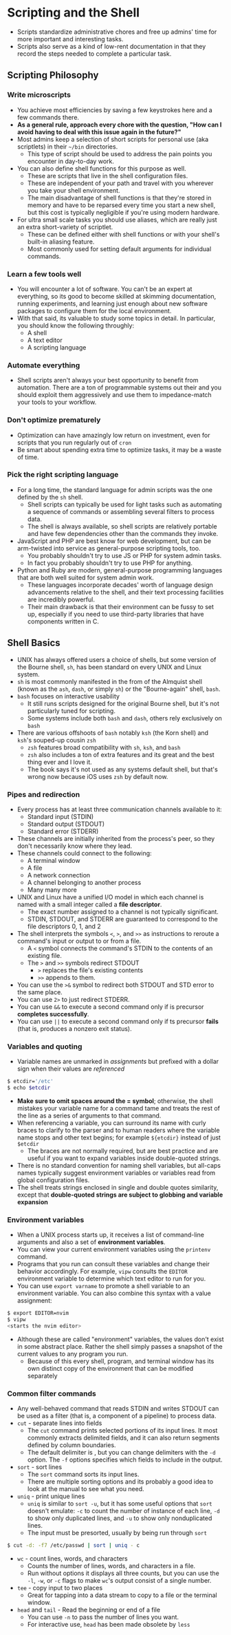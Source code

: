 # Scripting and the Shell
- Scripts standardize administrative chores and free up admins' time for more important and interesting tasks.
- Scripts also serve as a kind of low-rent documentation in that they record the steps needed to complete a particular task.

## Scripting Philosophy
### Write microscripts
- You achieve most efficiencies by saving a few keystrokes here and a few commands there.
- **As a general rule, approach every chore with the question, "How can I avoid having to deal with this issue again in the future?"**
- Most admins keep a selection of short scripts for personal use (aka scriptlets) in their `~/bin` directories.
  - This type of script should be used to address the pain points you encounter in day-to-day work.
- You can also define shell functions for this purpose as well.
  - These are scripts that live in the shell configuration files. 
  - These are independent of your path and travel with you wherever you take your shell environment.
  - The main disadvantage of shell functions is that they're stored in memory and have to be reparsed every time you start a new shell, but this cost is typically negligible if you're using modern hardware.
- For ultra small scale tasks you should use aliases, which are really just an extra short-variety of scriptlet.
  - These can be defined either with shell functions or with your shell's built-in aliasing feature.
  - Most commonly used for setting default arguments for individual commands.

### Learn a few tools well
- You will encounter a lot of software. You can't be an expert at everything, so its good to become skilled at skimming documentation, running experiments, and learning just enough about new software packages to configure them for the local environment.
- With that said, its valuable to study some topics in detail. In particular, you should know the following throughly:
  - A shell
  - A text editor
  - A scripting language

### Automate everything
- Shell scripts aren't always your best opportunity to benefit from automation. There are a ton of programmable systems out their and you should exploit them aggressively and use them to impedance-match your tools to your workflow.

### Don't optimize prematurely
- Optimization can have amazingly low return on investment, even for scripts that you run regularly out of `cron`
- Be smart about spending extra time to optimize tasks, it may be a waste of time.

### Pick the right scripting language
- For a long time, the standard language for admin scripts was the one defined by the `sh` shell. 
  - Shell scripts can typically be used for light tasks such as automating a sequence of commands or assembling several filters to process data.
  - The shell is always available, so shell scripts are relatively portable and have few dependencies other than the commands they invoke.
- JavaScript and PHP are best know for web development, but can be arm-twisted into service as general-purpose scripting tools, too.
  - You probably shouldn't try to use JS or PHP for system admin tasks.
  - In fact you probably shouldn't try to use PHP for anything.
- Python and Ruby are modern, general-purpose programming languages that are both well suited for system admin work.
  - These languages incorporate decades' worth of language design advancements relative to the shell, and their text processing facilities are incredibly powerful.
  - Their main drawback is that their environment can be fussy to set up, especially if you need to use third-party libraries that have components written in C.

## Shell Basics
- UNIX has always offered users a choice of shells, but some version of the Bourne shell, `sh`, has been standard on every UNIX and Linux system.
- `sh` is most commonly manifested in the from of the Almquist shell (known as the `ash`, `dash`, or simply `sh`) or the "Bourne-again" shell, `bash`.
- `bash` focuses on interactive usability
  - It still runs scripts designed for the original Bourne shell, but it's not particularly tuned for scripting.
  - Some systems include both `bash` and `dash`, others rely exclusively on `bash`
- There are various offshoots of `bash` notably `ksh` (the Korn shell) and `ksh`'s souped-up cousin `zsh`
  - `zsh` features broad compatibility with `sh`, `ksh`, and `bash`
  - `zsh` also includes a ton of extra features and its great and the best thing ever and I love it.
  - The book says it's not used as any systems default shell, but that's wrong now because iOS uses `zsh` by default now.

### Pipes and redirection
- Every process has at least three communication channels available to it:
  - Standard input (STDIN)
  - Standard output (STDOUT)
  - Standard error (STDERR)
- These channels are initially inherited from the process's peer, so they don't necessarily know where they lead.
- These channels could connect to the following:
  - A terminal window
  - A file
  - A network connection
  - A channel belonging to another process
  - Many many more
- UNIX and Linux have a unified I/O model in which each channel is named with a small integer called a **file descriptor**.
  - The exact number assigned to a channel is not typically significant.
  - STDIN, STDOUT, and STDERR are guaranteed to correspond to the file descriptors 0, 1, and 2
- The shell interprets the symbols `<`, `>`, and `>>` as instructions to reroute a command's input or output to or from a file.
  - A `<` symbol connects the command's STDIN to the contents of an existing file.
  - The `>` and `>>` symbols redirect STDOUT
	- `>` replaces the file's existing contents
	- `>>` appends to them.
- You can use the `>&` symbol to redirect both STDOUT and STD error to the same place.
- You can use `2>` to just redirect STDERR.
- You can use `&&` to execute a second command only if is precursor **completes successfully**.
- You can use `||` to execute a second command only if ts precursor **fails** (that is, produces a nonzero exit status).

### Variables and quoting
- Variable names are unmarked in _assignments_ but prefixed with a dollar sign when their values are _referenced_
```bash
$ etcdir='/etc'
$ echo $etcdir
```
- **Make sure to omit spaces around the = symbol**; otherwise, the shell mistakes your variable name for a command tame and treats the rest of the line as a series of arguments to that command.
- When referencing a variable, you can surround its name with curly braces to clarify to the parser and to human readers where the variable name stops and other text begins; for example `${etcdir}` instead of just `$etcdir`
  - The braces are not normally required, but are best practice and are useful if you want to expand variables inside double-quoted strings.
- There is no standard convention for naming shell variables, but all-caps names typically suggest environment variables or variables read from global configuration files.
- The shell treats strings enclosed in single and double quotes similarity, except that **double-quoted strings are subject to globbing and variable expansion**
	
### Environment variables
- When a UNIX process starts up, it receives a list of command-line arguments and also a set of **environment variables**.
- You can view your current environment variables using the `printenv` command.
- Programs that you run can consult these variables and change their behavior accordingly. For example, `vipw` consults the `EDITOR` environment variable to determine which text editor to run for you.
- You can use `export varname` to promote a shell variable to an environment variable. You can also combine this syntax with a value assignment:
```bash
$ export EDITOR=nvim
$ vipw
<starts the nvim editor>
```
- Although these are called "environment" variables, the values don't exist in some abstract place. Rather the shell simply passes a snapshot of the current values to any program you run.
  - Because of this every shell, program, and terminal window has its own distinct copy of the environment that can be modified separately

### Common filter commands
- Any well-behaved command that reads STDIN and writes STDOUT can be used as a filter (that is, a component of a pipeline) to process data.
- `cut` - separate lines into fields
  - The `cut` command prints selected portions of its input lines. It most commonly extracts delimited fields, and it can also return segments defined by column boundaries.
  - The default delimiter is <Tab>, but you can change delimiters with the `-d` option. The `-f` options specifies which fields to include in the output.
- `sort` - sort lines
  - The `sort` command sorts its input lines.
  - There are multiple sorting options and its probably a good idea to look at the manual to see what you need.
- `uniq` - print unique lines
  - `uniq` is similar to `sort -u`, but it has some useful options that `sort` doesn't emulate: `-c` to count the number of instance of each line, `-d` to show only duplicated lines, and `-u` to show only nonduplicated lines.
  - The input must be presorted, usually by being run through `sort`
```bash
$ cut -d: -f7 /etc/passwd | sort | uniq - c
```
- `wc` - count lines, words, and characters
  - Counts the number of lines, words, and characters in a file.
  - Run without options it displays all three counts, but you can use the `-l`, `-w`, or `-c` flags to make `wc`'s output consist of a single number.
- `tee` - copy input to two places
  - Great for tapping into a data stream to copy to a file or the terminal window.
- `head` and `tail` - Read the beginning or end of a file
  - You can use `-n` to pass the number of lines you want.
  - For interactive use, `head` has been made obsolete by `less`
